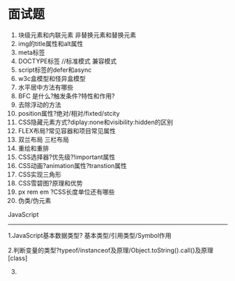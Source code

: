 # 面试题

1. 块级元素和内联元素  非替换元素和替换元素
2. img的title属性和alt属性
3. meta标签
4. DOCTYPE标签 //标准模式 兼容模式
5. script标签的defer和async
6. w3c盒模型和怪异盒模型
7. 水平居中方法有哪些
8. BFC 是什么?触发条件?特性和作用?
9. 去除浮动的方法
10. position属性?绝对/相对/fixted/stcity
11. CSS隐藏元素方式?diplay:none和visibility:hidden的区别
12. FLEX布局?常见容器和项目常见属性
13. 双兰布局  三栏布局
14. 重绘和重排
15. CSS选择器?优先级?!important属性
16. CSS动画?animation属性?transtion属性
17. CSS实现三角形
18. CSS雪碧图?原理和优势
19. px rem em  ?CSS长度单位还有哪些
20. 伪类/伪元素







JavaScript

-----------

1.JavaScript基本数据类型? 基本类型/引用类型/Symbol作用

2.判断变量的类型?typeof/instanceof及原理/Object.toString().call()及原理[class]

3.







